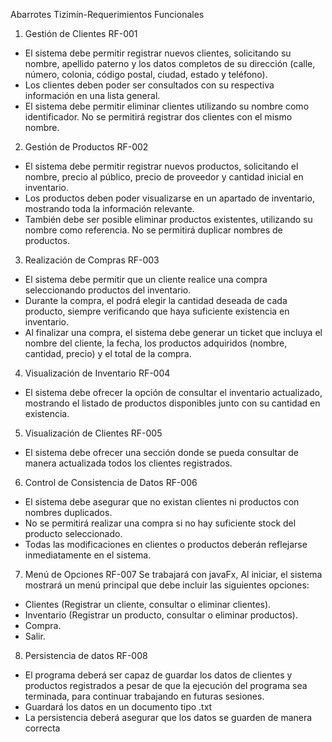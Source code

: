Abarrotes Tizimín-Requerimientos Funcionales

1. Gestión de Clientes RF-001
- El sistema debe permitir registrar nuevos clientes, solicitando su nombre, apellido paterno y los datos completos de su dirección (calle, número, colonia, código postal, ciudad, estado y teléfono).
-	Los clientes deben poder ser consultados con su respectiva información en una lista general.
-	El sistema debe permitir eliminar clientes utilizando su nombre como identificador. No se permitirá registrar dos clientes con el mismo nombre.

2. Gestión de Productos RF-002
-	El sistema debe permitir registrar nuevos productos, solicitando el nombre, precio al público, precio de proveedor y cantidad inicial en inventario.
-	Los productos deben poder visualizarse en un apartado de inventario, mostrando toda la información relevante.
-	También debe ser posible eliminar productos existentes, utilizando su nombre como referencia. No se permitirá duplicar nombres de productos.

3. Realización de Compras RF-003
-	El sistema debe permitir que un cliente realice una compra seleccionando productos del inventario.
-	Durante la compra, el  podrá elegir la cantidad deseada de cada producto, siempre verificando que haya suficiente existencia en inventario.
-	Al finalizar una compra, el sistema debe generar un ticket que incluya el nombre del cliente, la fecha, los productos adquiridos (nombre, cantidad, precio) y el total de la compra.

4. Visualización de Inventario RF-004
-	El sistema debe ofrecer la opción de consultar el inventario actualizado, mostrando el listado de productos disponibles junto con su cantidad en existencia.

5. Visualización de Clientes RF-005
-	El sistema debe ofrecer una sección donde se pueda consultar de manera actualizada todos los clientes registrados.

6. Control de Consistencia de Datos RF-006
-	El sistema debe asegurar que no existan clientes ni productos con nombres duplicados.
-	No se permitirá realizar una compra si no hay suficiente stock del producto seleccionado.
-	Todas las modificaciones en clientes o productos deberán reflejarse inmediatamente en el sistema.

7. Menú de Opciones RF-007
Se trabajará con javaFx, Al iniciar, el sistema mostrará un menú principal que debe incluir las siguientes opciones:
-	Clientes (Registrar un cliente, consultar o eliminar clientes).
-	Inventario (Registrar un producto, consultar o eliminar productos).
-	Compra.
-	Salir.

8. Persistencia de datos RF-008
-	El programa deberá ser capaz de guardar los datos de clientes y productos registrados a pesar de que la ejecución del programa sea terminada, para continuar trabajando en futuras sesiones.
-	Guardará los datos en un documento tipo .txt 
-	La persistencia deberá asegurar que los datos se guarden de manera correcta 


